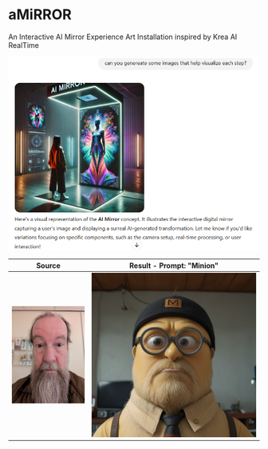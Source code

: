 # aMiRROR
An Interactive AI Mirror Experience Art Installation inspired by Krea AI RealTime

![Concept Art](assets/concept/concept.png?raw=true "Concept")

|Source|Result - Prompt: "Minion"|
|-|-------------|
| <img src="assets/concept/sourceDD1.jpg" width="400" />| ![AI Transformation to a Minion](assets/concept/minion.png?raw=true "Minion") |



